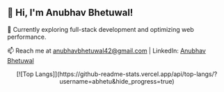 ## 👋 Hi, I'm Anubhav Bhetuwal!

🌱 Currently exploring full-stack development and optimizing web performance.

📫 Reach me at anubhavbhetuwal42@gmail.com | LinkedIn: [Anubhav Bhetuwal](https://www.linkedin.com/in/anubhav-bhetuwal/)
<center>
[![Top Langs]](https://github-readme-stats.vercel.app/api/top-langs/?username=abhetu&hide_progress=true)
</center>
